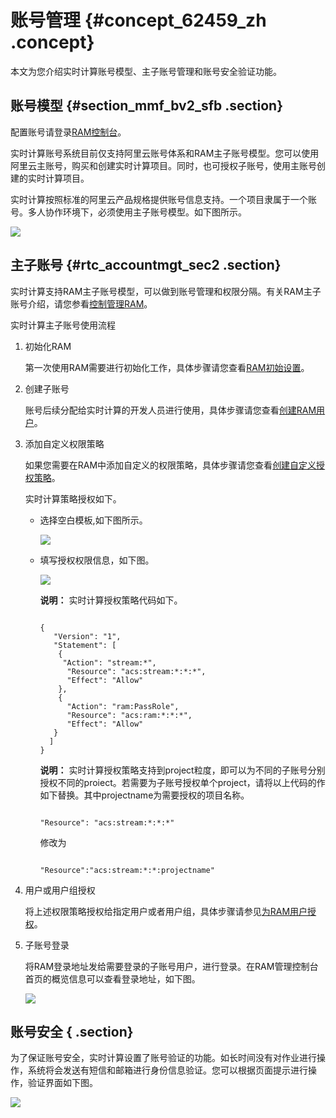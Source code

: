 # 账号管理 {#concept_62459_zh .concept}

本文为您介绍实时计算账号模型、主子账号管理和账号安全验证功能。

## 账号模型 {#section_mmf_bv2_sfb .section}

配置账号请登录[RAM控制台](https://ram.console.aliyun.com/)。

实时计算账号系统目前仅支持阿里云账号体系和RAM主子账号模型。您可以使用阿里云主账号，购买和创建实时计算项目。同时，也可授权子账号，使用主账号创建的实时计算项目。

实时计算按照标准的阿里云产品规格提供账号信息支持。一个项目隶属于一个账号。多人协作环境下，必须使用主子账号模型。如下图所示。

![](http://static-aliyun-doc.oss-cn-hangzhou.aliyuncs.com/assets/img/40813/154330190333119_zh-CN.png)

## 主子账号 {#rtc_accountmgt_sec2 .section}

实时计算支持RAM主子账号模型，可以做到账号管理和权限分隔。有关RAM主子账号介绍，请您参看[控制管理RAM](https://help.aliyun.com/product/28625.html)。

实时计算主子账号使用流程

1.  初始化RAM

    第一次使用RAM需要进行初始化工作，具体步骤请您查看[RAM初始设置](https://help.aliyun.com/document_detail/ram/quick-start/setting-ram.html)。

2.  创建子账号

    账号后续分配给实时计算的开发人员进行使用，具体步骤请您查看[创建RAM用户](https://help.aliyun.com/document_detail/ram/quick-start/create-login-user.html)。

3.  添加自定义权限策略

    如果您需要在RAM中添加自定义的权限策略，具体步骤请您查看[创建自定义授权策略](https://help.aliyun.com/document_detail/ram/quick-start/create-customerized-policy.html)。

    实时计算策略授权如下。

    -   选择空白模板,如下图所示。

        ![](http://static-aliyun-doc.oss-cn-hangzhou.aliyuncs.com/assets/img/40813/154330190330608_zh-CN.png)

    -   填写授权权限信息，如下图。

        ![](http://static-aliyun-doc.oss-cn-hangzhou.aliyuncs.com/assets/img/40813/154330190330609_zh-CN.png)

        **说明：** 实时计算授权策略代码如下。

        ```language-json
        
        {    
           "Version": "1",
           "Statement": [
            { 
             "Action": "stream:*", 
              "Resource": "acs:stream:*:*:*", 
              "Effect": "Allow"
            }, 
            { 
              "Action": "ram:PassRole",
              "Resource": "acs:ram:*:*:*",
              "Effect": "Allow" 
           } 
          ] 
        }
        
        ```

        **说明：** 实时计算授权策略支持到project粒度，即可以为不同的子账号分别授权不同的proiect。若需要为子账号授权单个project，请将以上代码的作如下替换。其中projectname为需要授权的项目名称。

        ```
        
        "Resource": "acs:stream:*:*:*"
        
        ```

        修改为

        ```
        
        "Resource":"acs:stream:*:*:projectname"
        
        ```

4.  用户或用户组授权

    将上述权限策略授权给指定用户或者用户组，具体步骤请参见[为RAM用户授权](https://help.aliyun.com/document_detail/ram/quick-start/grant-user-permission.html)。

5.  子账号登录

    将RAM登录地址发给需要登录的子账号用户，进行登录。在RAM管理控制台首页的概览信息可以查看登录地址，如下图。

    ![](http://static-aliyun-doc.oss-cn-hangzhou.aliyuncs.com/assets/img/40813/154330190330610_zh-CN.png)


## 账号安全 { .section}

为了保证账号安全，实时计算设置了账号验证的功能。如长时间没有对作业进行操作，系统将会发送有短信和邮箱进行身份信息验证。您可以根据页面提示进行操作，验证界面如下图。

![](http://static-aliyun-doc.oss-cn-hangzhou.aliyuncs.com/assets/img/40813/154330190330611_zh-CN.png)

